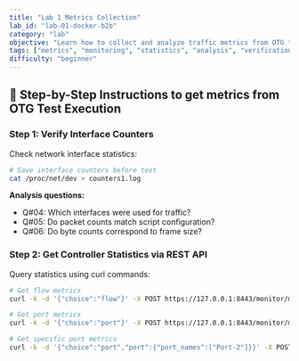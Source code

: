 ```yaml
---
title: "Lab 1 Metrics Collection"
lab_id: "lab-01-docker-b2b"
category: "lab"
objective: "Learn how to collect and analyze traffic metrics from OTG test execution using various monitoring techniques."
tags: ["metrics", "monitoring", "statistics", "analysis", "verification"]
difficulty: "beginner"
---
```


## 🚀 Step-by-Step Instructions to get metrics from OTG Test Execution

### Step 1: Verify Interface Counters

Check network interface statistics:

```bash
# Save interface counters before test
cat /proc/net/dev > counters1.log
```

**Analysis questions:**
- Q#04: Which interfaces were used for traffic?
- Q#05: Do packet counts match script configuration?
- Q#06: Do byte counts correspond to frame size?

### Step 2: Get Controller Statistics via REST API

Query statistics using curl commands:

```bash
# Get flow metrics
curl -k -d '{"choice":"flow"}' -X POST https://127.0.0.1:8443/monitor/metrics

# Get port metrics
curl -k -d '{"choice":"port"}' -X POST https://127.0.0.1:8443/monitor/metrics

# Get specific port metrics
curl -k -d '{"choice":"port","port":{"port_names":["Port-2"]}}' -X POST https://127.0.0.1:8443/monitor/metrics
```